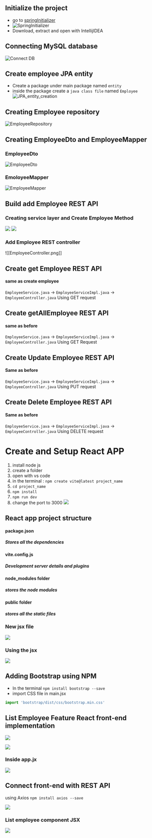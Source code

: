 
## Initialize the project
- go to [springInitializer](https://start.spring.io/)
- ![SpringInitializer](IMGS/SpringInit.png)
- Download, extract and open with IntellijIDEA

## Connecting MySQL database
![Connect DB](IMGS/ConnectingDatabase.png)


## Create employee JPA entity

- Create a package under main package named `entity`
- inside the package create a `java class file` named `Employee`
![JPA_entity_creation](IMGS/Employee_entity_JPA.png)

## Creating Employee repository

![EmployeeRepository](IMGS/EmployeeRespository.png)

## Creating EmployeeDto and EmployeeMapper

### EmployeeDto
![EmployeeDto](IMGS/EmployeeDto.png)

### EmoloyeeMapper
![EmployeeMapper](IMGS/EmployeeMapper.png)

## Build add Employee REST API

### Creating service layer and Create Employee Method
![](employeeService.png)
![](EmployeeServiceImpl.png)
### Add Employee REST controller
![[EmployeeController.png]]

## Create get Employee REST API
#### same as create employee
`EmployeeService.java` -> `EmployeeServiceImpl.java` -> `EmployeeController.java` 
Using GET request

## Create getAllEmployee REST API
#### same as before
`EmployeeService.java` -> `EmployeeServiceImpl.java` -> `EmployeeController.java` 
Using GET Request

## Create Update Employee REST API
#### Same as before
`EmployeeService.java` -> `EmployeeServiceImpl.java` -> `EmployeeController.java`
Using PUT request

## Create Delete Employee REST API

#### Same as before
`EmployeeService.java` -> `EmployeeServiceImpl.java` -> `EmployeeController.java`
Using DELETE request


# Create and Setup React APP
1. install node js
2. create a folder
3. open with vs code 
4. in the terminal : `npm create vite@latest project_name`
5. `cd project_name`
6. `npm install`
7. `npm run dev`
8. change the port to 3000
![](IMGS/createAndSetupReact.png)

## React app project structure
#### package.json
##### Stores all the dependencies

#### vite.config.js
##### Development server details and plugins

#### node_modules folder
##### stores the node modules
#### public folder
##### stores all the static files


### New jsx file
![](IMGS/helloWorldJSX.png)
### Using the jsx
![](IMGS/usingJSX.png)


## Adding Bootstrap using NPM
- In the terminal `npm install bootstrap --save`
- import CSS file in main.jsx 
```js
import 'bootstrap/dist/css/bootstrap.min.css'
```

## List Employee Feature React front-end implementation
![](IMGS/frontEndImplementationSteps.png)

![](IMGS/ListEmployeeComponentJSX.png)
### Inside app.jx

![](IMGS/EmployeeListinAppJSX.png)

## Connect front-end with REST API
using Axios
`npm install axios --save`

![](IMGS/EmployeeServiceJS.png)

### List employee component JSX
![](IMGS/frontToBack.png)

